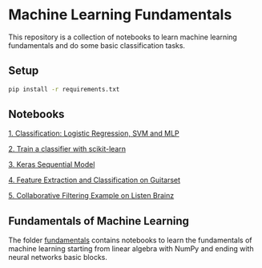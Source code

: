 # Machine Learning Fundamentals

This repository is a collection of notebooks to learn machine learning fundamentals and do some basic classification tasks.

## Setup

```bash
pip install -r requirements.txt
```

## Notebooks

[1. Classification: Logistic Regression, SVM and MLP](./01_Logistic_Regression_SVM_MLP.ipynb)

[2. Train a classifier with scikit-learn](./02-Classifier_scikit_learn.ipynb)

[3. Keras Sequential Model](./03-Keras_Sequential_Model.ipynb)

[4. Feature Extraction and Classification on Guitarset](./04-guitarset_feature_extraction_classification.ipynb)

[5. Collaborative Filtering Example on Listen Brainz](./05-implicit_collaborative_filtering.ipynb)

## Fundamentals of Machine Learning

The folder [fundamentals](./fundamentals) contains notebooks to learn the fundamentals of machine learning starting from linear algebra with NumPy and ending with neural networks basic blocks.
